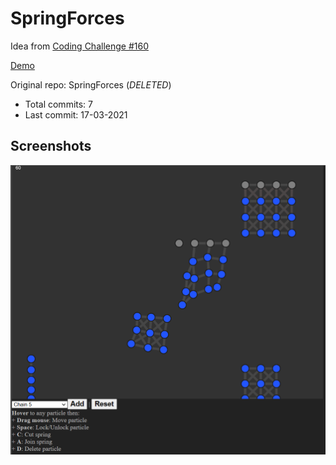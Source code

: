 # SpringForces

Idea from [Coding Challenge #160​](https://www.youtube.com/watch?v=Rr-5HiXquhw)

[Demo](https://hoangtran0410.github.io/p5js-playground/2021/spring-forces/)

Original repo: SpringForces (*DELETED*)
+ Total commits: 7
+ Last commit: 17-03-2021


## Screenshots

![screenshot](./1.png)